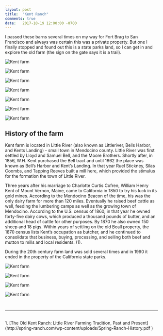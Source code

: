 ```yaml
---
layout: post
title:  "Kent Ranch"
comments: true
date:   2017-10-19 12:00:00 -0700
---
```


I passed these barns several times on my way for Fort Brag to San Francisco and always was certain this was a private property. But one I finally stopped and found out this is a state parks land, so I can get in and explore the old farm (the sign on the gate says it is a trail).

![Kent farm][kent1]

![Kent farm][kent2]

![Kent farm][kent3]

![Kent farm][kent4]

![Kent farm][kent5]

![Kent farm][kent6]

![Kent farm][kent7]


<h2>History of the farm</h2>

Kent farm is located in Little River (also known as Littleriver, Bells Harbor, and Kents Landing) - small town in Mendocino county. Little River was first settled by Lloyd and Samuel Bell, and the Moore Brothers. Shortly after, in 1856, W.H. Kent purchased the Bell tract and until 1862 the place was known as Bell’s Harbor and Kent’s Landing. In that year Ruel Stickney, Silas Coombs, and Tapping Reeves built a mill here, which provided the stimulus for the formation the town of Little River.

Three years after his marriage to Charlotte Curtis Cofren, William Henry Kent of Mount Vernon, Maine, came to California in 1850 to try his luck in its gold mines. According to the Mendocino Beacon of the time, his was the only dairy farm for more than 120 miles. Eventually he raised beef cattle as well, feeding the lumbering camps as well as the growing town of Mendocino. According to the U.S. census of 1860, in that year he owned forty-five dairy cows, which produced a thousand pounds of butter, and an additional head of cattle for other purposes. By 1870 he also owned 150 sheep and 18 pigs. Within years of settling on the old Beall property, the 1870 census lists Kent’s occupation as butcher, and he continued to consolidate that business, buying, processing, and selling both beef and mutton to mills and local residents. (1).

During the 20th century farm land was sold several times and in 1990 it ended in the property of the California state parks.

![Kent farm][kent8]

![Kent farm][kent9]

![Kent farm][kent10]

![Kent farm][kent11]

<br>

***
<br>
1. [The Old Kent Ranch: Little River Farming Tradition, Past and Present](http://spring-ranch.com/wp-content/uploads/Spring-Ranch-History.pdf )

[kent1]: {{site.url}}/assets/img/19102017-Kent-Farm/19102017-Kent-Farm4.jpg "Kent farm view"
[kent2]: {{site.url}}/assets/img/19102017-Kent-Farm/19102017-Kent-Farm5.jpg "Kent farm view"
[kent3]: {{site.url}}/assets/img/19102017-Kent-Farm/19102017-Kent-Farm3.jpg "Kent farm view"
[kent4]: {{site.url}}/assets/img/19102017-Kent-Farm/19102017-Kent-Farm10.jpg "Kent farm view"
[kent5]: {{site.url}}/assets/img/19102017-Kent-Farm/19102017-Kent-Farm11.jpg "Kent farm view"
[kent6]: {{site.url}}/assets/img/19102017-Kent-Farm/19102017-Kent-Farm6.jpg "Kent farm view"
[kent7]: {{site.url}}/assets/img/19102017-Kent-Farm/19102017-Kent-Farm1.jpg "Kent farm view"
[kent8]: {{site.url}}/assets/img/19102017-Kent-Farm/19102017-Kent-Farm2.jpg "Kent farm view"
[kent9]: {{site.url}}/assets/img/19102017-Kent-Farm/19102017-Kent-Farm7.jpg "Kent farm view"
[kent10]: {{site.url}}/assets/img/19102017-Kent-Farm/19102017-Kent-Farm8.jpg "Kent farm view"
[kent11]: {{site.url}}/assets/img/19102017-Kent-Farm/19102017-Kent-Farm9.jpg "Kent farm view"